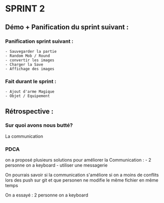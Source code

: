 # SPRINT 2

## Démo + Panification du sprint suivant :
    
### Panification sprint suivant :
    - Sauvegarder la partie
    - Random Mob / Round
    - convertir les images
    - Charger la Save
    - Affichage des images
    
### Fait durant le sprint :
    - Ajout d'arme Magique
    - Objet / Equipement

## Rétrospective : 

### Sur quoi avons nous butté?

La communication

### PDCA

on a proposé plusieurs solutions pour améliorer la Communication : 
    - 2 personne on a keyboard
    - utiliser une messagerie

   
On pourrais savoir si la communication s'améliore si on a moins de conflits 
lors des push sur git et que personen ne modifie le même fichier en même temps

On a essayé : 2 personne on a keyboard

